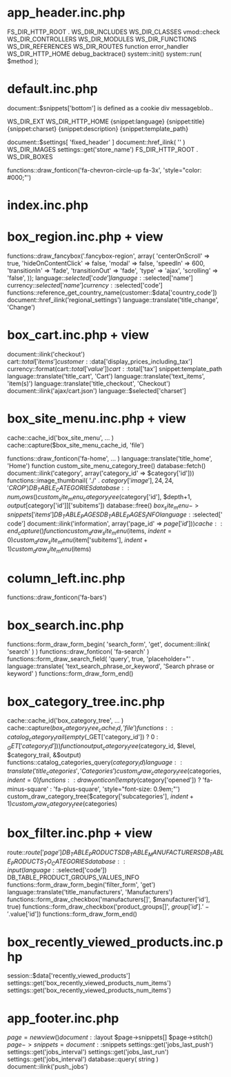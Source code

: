 app_header.inc.php
===
FS_DIR_HTTP_ROOT . WS_DIR_INCLUDES
WS_DIR_CLASSES
vmod::check
WS_DIR_CONTROLLERS
WS_DIR_MODULES
WS_DIR_FUNCTIONS
WS_DIR_REFERENCES
WS_DIR_ROUTES
function error_handler
WS_DIR_HTTP_HOME
debug_backtrace()
system::init()
system::run( $method );





default.inc.php
===
document::$snippets['bottom'] is defined as a cookie div messageblob..

WS_DIR_EXT
WS_DIR_HTTP_HOME
{snippet:language}
{snippet:title}
{snippet:charset}
{snippet:description}
{snippet:template_path}
<!--snippet:head_tags-->
<!--snippet:styles-->
<!--snippet:javascript-->
document::$settings[ 'fixed_header' ]
document::href_ilink( '' )
WS_DIR_IMAGES
settings::get('store_name')
FS_DIR_HTTP_ROOT . WS_DIR_BOXES
<!--snippet:notices-->
<!--snippet:top-->
<!--snippet:column_left-->
<!--snippet:content-->
<!--snippet:bottom-->
functions::draw_fonticon('fa-chevron-circle-up fa-3x', 'style="color: #000;"')
<!--snippet:foot_tags-->



index.inc.php
===
<!--snippet:box_slider-->
<!--snippet:box_manufacturer_logotypes-->
<!--snippet:box_most_popular_products-->
<!--snippet:box_campaign_products-->
<!--snippet:box_latest_products-->



box_region.inc.php + view
===
functions::draw_fancybox('.fancybox-region', array(
	'centerOnScroll' => true,
	'hideOnContentClick' => false,
	'modal' => false,
	'speedIn' => 600,
	'transitionIn' => 'fade',
	'transitionOut' => 'fade',
	'type' => 'ajax',
	'scrolling' => 'false',
));
language::$selected['code']
language::$selected['name']
currency::$selected['name']
currency::$selected['code']
functions::reference_get_country_name(customer::$data['country_code'])
document::href_ilink('regional_settings')
language::translate('title_change', 'Change')



box_cart.inc.php + view
===
document::ilink('checkout')
cart::$total['items']
customer::$data['display_prices_including_tax']
currency::format(cart::$total['value'])
cart::$total['tax']
snippet:template_path
language::translate('title_cart', 'Cart')
language::translate('text_items', 'item(s)')
language::translate('title_checkout', 'Checkout')
document::ilink('ajax/cart.json')
language::$selected['charset']



box_site_menu.inc.php + view
===
cache::cache_id('box_site_menu', ... ) 
cache::capture($box_site_menu_cache_id, 'file')

functions::draw_fonticon('fa-home', ... )
language::translate('title_home', 'Home')
function custom_site_menu_category_tree()
database::fetch()
document::ilink('category', array('category_id' => $category['id']))
functions::image_thumbnail( './' . $category['image'], 24, 24, 'CROP')
DB_TABLE_CATEGORIES
database::num_rows()
custom_site_menu_category_tree($category['id'], $depth+1, $output[$category['id']]['subitems'])
database::free()
$box_site_menu->snippets['items']
DB_TABLE_PAGES
DB_TABLE_PAGES_INFO
language::$selected['code']
document::ilink('information', array('page_id' => $page['id']))
cache::end_capture()
function custom_draw_site_menu($items, $indent=0)
custom_draw_site_menu($item['subitems'], $indent+1)
custom_draw_site_menu($items)



column_left.inc.php
===
functions::draw_fonticon('fa-bars')
<!--snippet:box_search-->
<!--snippet:box_category_tree-->
<!--snippet:box_filter-->
<!--snippet:box_recently_viewed_products-->
<!--snippet:box_account-->



box_search.inc.php
===
functions::form_draw_form_begin( 'search_form', 'get', document::ilink( 'search' ) )
functions::draw_fonticon( 'fa-search' )
functions::form_draw_search_field( 'query', true, 'placeholder="' . language::translate( 'text_search_phrase_or_keyword', 'Search phrase or keyword' )
functions::form_draw_form_end()



box_category_tree.inc.php
===
cache::cache_id('box_category_tree', ... )
cache::capture($box_category_tree_cache_id, 'file')
functions::catalog_category_trail(empty($_GET['category_id']) ? 0 : $_GET['category_id']))
function output_category_tree($category_id, $level, $category_trail, &$output)
functions::catalog_categories_query($category_id)
language::translate('title_categories', 'Categories')
custom_draw_category_tree($categories, $indent=0)
functions::draw_fonticon(!empty($category['opened']) ? 'fa-minus-square' : 'fa-plus-square', 'style="font-size: 0.9em;"')
custom_draw_category_tree($category['subcategories'], $indent+1)
custom_draw_category_tree($categories)



box_filter.inc.php + view
===
route::$route['page']
DB_TABLE_PRODUCTS
DB_TABLE_MANUFACTURERS
DB_TABLE_PRODUCTS_TO_CATEGORIES
database::input(language::$selected['code'])
DB_TABLE_PRODUCT_GROUPS_VALUES_INFO
functions::form_draw_form_begin('filter_form', 'get')
language::translate('title_manufacturers', 'Manufacturers')
functions::form_draw_checkbox('manufacturers[]', $manufacturer['id'], true)
functions::form_draw_checkbox('product_groups[]', $group['id'].'-'.$value['id'])
functions::form_draw_form_end()



box_recently_viewed_products.inc.php
===
session::$data['recently_viewed_products']
settings::get('box_recently_viewed_products_num_items')
settings::get('box_recently_viewed_products_num_items')



app_footer.inc.php
===
$page = new view()
document::$layout
$page->snippets[]
$page->stitch()
$page->snippets = document::$snippets
settings::get('jobs_last_push')
settings::get('jobs_interval')
settings::get('jobs_last_run')
settings::get('jobs_interval')
database::query( string ) 
document::ilink('push_jobs')
